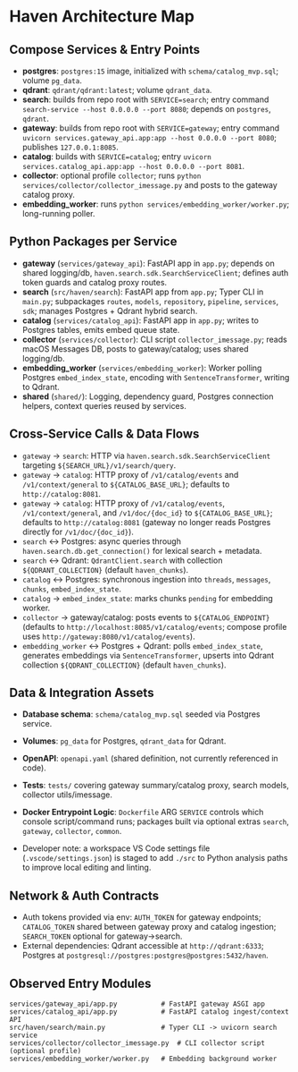 # Haven Architecture Map

## Compose Services & Entry Points
- **postgres**: `postgres:15` image, initialized with `schema/catalog_mvp.sql`; volume `pg_data`.
- **qdrant**: `qdrant/qdrant:latest`; volume `qdrant_data`.
- **search**: builds from repo root with `SERVICE=search`; entry command `search-service --host 0.0.0.0 --port 8080`; depends on `postgres`, `qdrant`.
- **gateway**: builds from repo root with `SERVICE=gateway`; entry command `uvicorn services.gateway_api.app:app --host 0.0.0.0 --port 8080`; publishes `127.0.0.1:8085`.
- **catalog**: builds with `SERVICE=catalog`; entry `uvicorn services.catalog_api.app:app --host 0.0.0.0 --port 8081`.
- **collector**: optional profile `collector`; runs `python services/collector/collector_imessage.py` and posts to the gateway catalog proxy.
- **embedding_worker**: runs `python services/embedding_worker/worker.py`; long-running poller.

## Python Packages per Service
- **gateway** (`services/gateway_api`): FastAPI app in `app.py`; depends on shared logging/db, `haven.search.sdk.SearchServiceClient`; defines auth token guards and catalog proxy routes.
- **search** (`src/haven/search`): FastAPI app from `app.py`; Typer CLI in `main.py`; subpackages `routes`, `models`, `repository`, `pipeline`, `services`, `sdk`; manages Postgres + Qdrant hybrid search.
- **catalog** (`services/catalog_api`): FastAPI app in `app.py`; writes to Postgres tables, emits embed queue state.
- **collector** (`services/collector`): CLI script `collector_imessage.py`; reads macOS Messages DB, posts to gateway/catalog; uses shared logging/db.
- **embedding_worker** (`services/embedding_worker`): Worker polling Postgres `embed_index_state`, encoding with `SentenceTransformer`, writing to Qdrant.
- **shared** (`shared/`): Logging, dependency guard, Postgres connection helpers, context queries reused by services.

## Cross-Service Calls & Data Flows
- `gateway` → `search`: HTTP via `haven.search.sdk.SearchServiceClient` targeting `${SEARCH_URL}/v1/search/query`.
- `gateway` → `catalog`: HTTP proxy of `/v1/catalog/events` and `/v1/context/general` to `${CATALOG_BASE_URL}`; defaults to `http://catalog:8081`.
- `gateway` → `catalog`: HTTP proxy of `/v1/catalog/events`, `/v1/context/general`, and `/v1/doc/{doc_id}` to `${CATALOG_BASE_URL}`; defaults to `http://catalog:8081` (gateway no longer reads Postgres directly for `/v1/doc/{doc_id}`).
- `search` ↔ Postgres: async queries through `haven.search.db.get_connection()` for lexical search + metadata.
- `search` ↔ Qdrant: `QdrantClient.search` with collection `${QDRANT_COLLECTION}` (default `haven_chunks`).
- `catalog` ↔ Postgres: synchronous ingestion into `threads`, `messages`, `chunks`, `embed_index_state`.
- `catalog` → `embed_index_state`: marks chunks `pending` for embedding worker.
- `collector` → gateway/catalog: posts events to `${CATALOG_ENDPOINT}` (defaults to `http://localhost:8085/v1/catalog/events`; compose profile uses `http://gateway:8080/v1/catalog/events`).
- `embedding_worker` ↔ Postgres + Qdrant: polls `embed_index_state`, generates embeddings via `SentenceTransformer`, upserts into Qdrant collection `${QDRANT_COLLECTION}` (default `haven_chunks`).

## Data & Integration Assets
- **Database schema**: `schema/catalog_mvp.sql` seeded via Postgres service.
- **Volumes**: `pg_data` for Postgres, `qdrant_data` for Qdrant.
- **OpenAPI**: `openapi.yaml` (shared definition, not currently referenced in code).
- **Tests**: `tests/` covering gateway summary/catalog proxy, search models, collector utils/imessage.
- **Docker Entrypoint Logic**: `Dockerfile` ARG `SERVICE` controls which console script/command runs; packages built via optional extras `search`, `gateway`, `collector`, `common`.

- Developer note: a workspace VS Code settings file (`.vscode/settings.json`) is staged to add `./src` to Python analysis paths to improve local editing and linting.

## Network & Auth Contracts
- Auth tokens provided via env: `AUTH_TOKEN` for gateway endpoints; `CATALOG_TOKEN` shared between gateway proxy and catalog ingestion; `SEARCH_TOKEN` optional for gateway→search.
- External dependencies: Qdrant accessible at `http://qdrant:6333`; Postgres at `postgresql://postgres:postgres@postgres:5432/haven`.

## Observed Entry Modules
```
services/gateway_api/app.py           # FastAPI gateway ASGI app
services/catalog_api/app.py           # FastAPI catalog ingest/context API
src/haven/search/main.py              # Typer CLI -> uvicorn search service
services/collector/collector_imessage.py  # CLI collector script (optional profile)
services/embedding_worker/worker.py   # Embedding background worker
```
